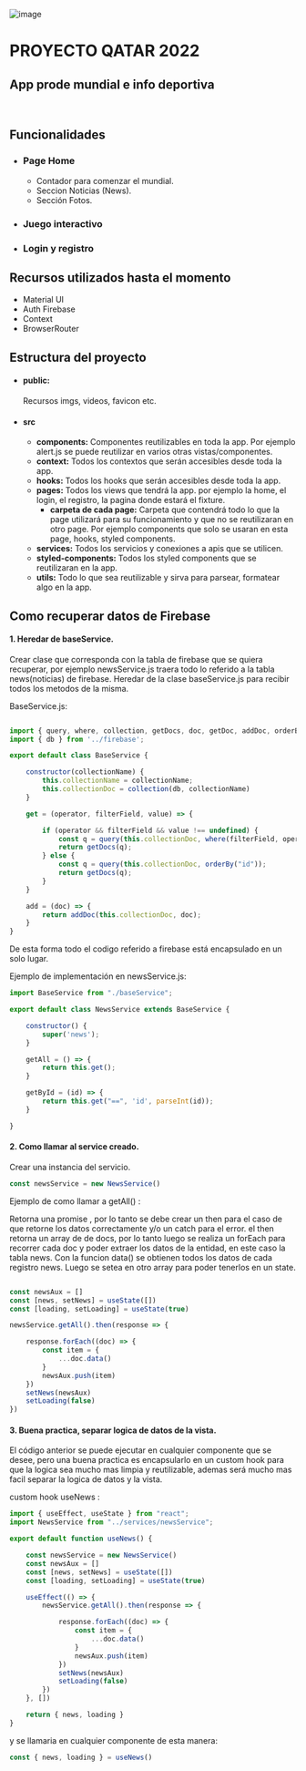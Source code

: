 ![image](https://user-images.githubusercontent.com/90891726/170180108-19cec801-e76c-427b-a3c3-fce7f86573f4.png)

# PROYECTO QATAR 2022 
## App prode mundial e info deportiva
<br>

## Funcionalidades
* ### Page Home
	* Contador para comenzar el mundial.
	* Seccion Noticias (News). 	
	* Sección Fotos.
* ### Juego interactivo
* ### Login y registro

## Recursos utilizados hasta el momento

* Material UI
* Auth Firebase
* Context
* BrowserRouter

## Estructura del proyecto

* #### public: 
	Recursos imgs, videos, favicon etc.
* #### src
	* <strong>components:</strong> Componentes reutilizables en toda la app. Por ejemplo alert.js se puede reutilizar en varios otras 			vistas/componentes.
	* <strong>context:</strong> Todos los contextos que serán accesibles desde toda la app.
	* <strong>hooks:</strong> Todos los hooks que serán accesibles desde toda la app. 
	* <strong>pages:</strong> Todos los views que tendrá la app. por ejemplo la home, el login, el registro, la pagina donde estará el fixture.
		* <strong>carpeta de cada page:</strong> Carpeta que contendrá todo lo que la page utilizará para su funcionamiento y que no se reutilizaran en otro page. Por ejemplo components que solo se usaran en esta page, hooks, styled components.
	* <strong>services:</strong> Todos los servicios y conexiones a apis que se utilicen.
	* <strong>styled-components:</strong> Todos los styled components que se reutilizaran en la app.
	* <strong>utils:</strong> Todo lo que sea reutilizable y sirva para parsear, formatear algo en la app.

## Como recuperar datos de Firebase 

#### 1. Heredar de baseService.
Crear clase que corresponda con la tabla de firebase que se quiera recuperar, por ejemplo newsService.js traera todo lo referido a la tabla news(noticias) de firebase. Heredar de la clase baseService.js para recibir todos los metodos de la misma. 

BaseService.js:

```javascript

import { query, where, collection, getDocs, doc, getDoc, addDoc, orderBy } from 'firebase/firestore';
import { db } from '../firebase';

export default class BaseService {

	constructor(collectionName) {
		this.collectionName = collectionName;
		this.collectionDoc = collection(db, collectionName)
	}

	get = (operator, filterField, value) => {

		if (operator && filterField && value !== undefined) {
			const q = query(this.collectionDoc, where(filterField, operator, value), orderBy("id"));
			return getDocs(q);
		} else {
			const q = query(this.collectionDoc, orderBy("id"));
			return getDocs(q);
		}
	}

	add = (doc) => {
		return addDoc(this.collectionDoc, doc);
	}
}
```
De esta forma todo el codigo referido a firebase está encapsulado en un solo lugar.

Ejemplo de implementación en newsService.js:
```javascript
import BaseService from "./baseService";

export default class NewsService extends BaseService {

	constructor() {
		super('news');
	}

	getAll = () => {
		return this.get();
	}

	getById = (id) => {
		return this.get("==", 'id', parseInt(id));
	}

}
```

#### 2. Como llamar al service creado.

Crear una instancia del servicio.
	
```javascript
const newsService = new NewsService()
```

Ejemplo de como llamar a getAll() :

Retorna una promise , por lo tanto se debe crear un then para el caso de que retorne los datos correctamente y/o un catch para el error.
el then retorna un array de de docs, por lo tanto luego se realiza un forEach para recorrer cada doc y poder extraer los datos de la entidad, en este caso la tabla news. Con la funcion data() se obtienen todos los datos de cada registro news. Luego se setea en otro array para poder tenerlos en un state.
  
```javascript

const newsAux = []
const [news, setNews] = useState([])
const [loading, setLoading] = useState(true)

newsService.getAll().then(response => {

	response.forEach((doc) => {
		const item = {
			...doc.data()
		}
		newsAux.push(item)
	})
	setNews(newsAux)
	setLoading(false)
}) 
```

#### 3. Buena practica, separar logica de datos de la vista.
 El código anterior se puede ejecutar en cualquier componente que se desee, pero una buena practica es encapsularlo en un custom hook para que la logica sea mucho mas limpia y reutilizable, ademas será mucho mas facil separar la logica de datos y la vista.
 
custom hook useNews : 
```javascript
import { useEffect, useState } from "react";
import NewsService from "../services/newsService";

export default function useNews() {

	const newsService = new NewsService()
	const newsAux = []
	const [news, setNews] = useState([])
	const [loading, setLoading] = useState(true)

	useEffect(() => {
		newsService.getAll().then(response => {

			response.forEach((doc) => {
				const item = {
					...doc.data()
				}
				newsAux.push(item)
			})
			setNews(newsAux)
			setLoading(false)
		})
	}, [])

	return { news, loading }
}
```

y se llamaria en cualquier componente de esta manera:
```javascript
const { news, loading } = useNews()
```